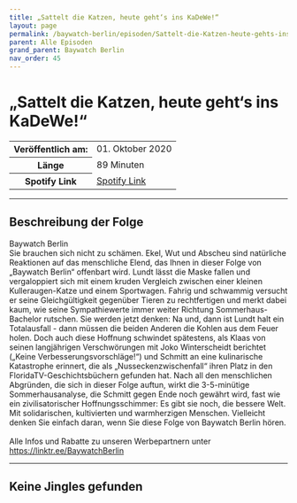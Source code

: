 ```yaml
---
title: „Sattelt die Katzen, heute geht‘s ins KaDeWe!“
layout: page
permalink: /baywatch-berlin/episoden/Sattelt-die-Katzen-heute-gehts-ins-KaDeWe
parent: Alle Episoden
grand_parent: Baywatch Berlin
nav_order: 45
---
```


# „Sattelt die Katzen, heute geht‘s ins KaDeWe!“
<table class="resp-table dcf-table dcf-table-responsive dcf-table-bordered dcf-table-striped dcf-w-100%">
                    <tbody>
                        <tr>
                            <th scope="row">Veröffentlich am:</th>
                            <td data-label="Veröffentlich am:">01. Oktober 2020</td>
                        </tr>
                        <tr>
                            <th scope="row">Länge </th>
                            <td data-label="Länge ">89 Minuten</td>
                        </tr><tr>
                                <th scope="row">Spotify Link</th>
                                <td data-label="Spotify Link"><a href="https://open.spotify.com/episode/2oSzQKDDJk4QGmtTQDh6Ad">Spotify Link</a></td>
                            </tr></tbody>
                </table>

***

## Beschreibung der Folge

<div>
Baywatch Berlin <br> Sie brauchen sich nicht zu schämen. Ekel, Wut und Abscheu sind natürliche Reaktionen auf das menschliche Elend, das Ihnen in dieser Folge von „Baywatch Berlin“ offenbart wird. Lundt lässt die Maske fallen und vergaloppiert sich mit einem kruden Vergleich zwischen einer kleinen Kulleraugen-Katze und einem Sportwagen. Fahrig und schwammig versucht er seine Gleichgültigkeit gegenüber Tieren zu rechtfertigen und merkt dabei kaum, wie seine Sympathiewerte immer weiter Richtung Sommerhaus-Bachelor rutschen. Sie werden jetzt denken: Na und, dann ist Lundt halt ein Totalausfall - dann müssen die beiden Anderen die Kohlen aus dem Feuer holen. Doch auch diese Hoffnung schwindet spätestens, als Klaas von seinen langjährigen Verschwörungen mit Joko Winterscheidt berichtet („Keine Verbesserungsvorschläge!“) und Schmitt an eine kulinarische Katastrophe erinnert, die als „Nusseckenzwischenfall“ ihren Platz in den FloridaTV-Geschichtsbüchern gefunden hat. Nach all den menschlichen Abgründen, die sich in dieser Folge auftun, wirkt die 3-5-minütige Sommerhausanalyse, die Schmitt gegen Ende noch gewährt wird, fast wie ein zivilisatorischer Hoffnungsschimmer: Es gibt sie noch, die bessere Welt. Mit solidarischen, kultivierten und warmherzigen Menschen. Vielleicht denken Sie einfach daran, wenn Sie diese Folge von Baywatch Berlin hören. <br>  <br> Alle Infos und Rabatte zu unseren Werbepartnern unter <a href="https://linktr.ee/BaywatchBerlin">https://linktr.ee/BaywatchBerlin</a>  
</div>

***

## Keine Jingles gefunden